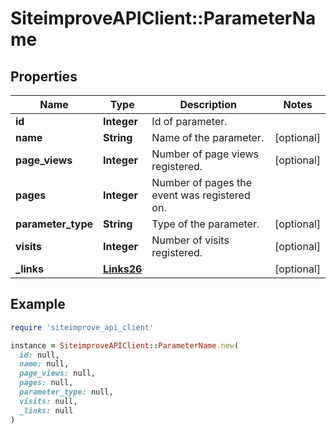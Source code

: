 # SiteimproveAPIClient::ParameterName

## Properties

| Name | Type | Description | Notes |
| ---- | ---- | ----------- | ----- |
| **id** | **Integer** | Id of parameter. |  |
| **name** | **String** | Name of the parameter. | [optional] |
| **page_views** | **Integer** | Number of page views registered. | [optional] |
| **pages** | **Integer** | Number of pages the event was registered on. |  |
| **parameter_type** | **String** | Type of the parameter. | [optional] |
| **visits** | **Integer** | Number of visits registered. | [optional] |
| **_links** | [**Links26**](Links26.md) |  | [optional] |

## Example

```ruby
require 'siteimprove_api_client'

instance = SiteimproveAPIClient::ParameterName.new(
  id: null,
  name: null,
  page_views: null,
  pages: null,
  parameter_type: null,
  visits: null,
  _links: null
)
```

